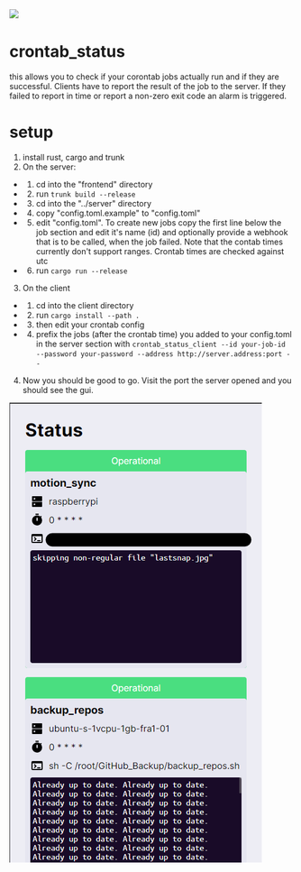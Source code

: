 <img src="frontend/favicon.ico" width="200px" />

# crontab_status

this allows you to check if your corontab jobs actually run and if they are successful. Clients have to report the result of the job to the server. If they failed to report in time or report a non-zero exit code an alarm is triggered.

# setup

1. install rust, cargo and trunk
2. On the server:

- 1. cd into the "frontend" directory
- 2. run `trunk build --release`
- 3. cd into the "../server" directory
- 4. copy "config.toml.example" to "config.toml"
- 5. edit "config.toml". To create new jobs copy the first line below the job section and edit it's name (id) and optionally provide a webhook that is to be called, when the job failed. Note that the contab times currently don't support ranges. Crontab times are checked against utc
- 6. run `cargo run --release`

3. On the client

- 1. cd into the client directory
- 2. run `cargo install --path .`
- 3. then edit your crontab config
- 4. prefix the jobs (after the crontab time) you added to your config.toml in the server section with `crontab_status_client --id your-job-id --password your-password --address http://server.address:port -- `

4. Now you should be good to go. Visit the port the server opened and you should see the gui.

![Screenshot](screenshot.png)
